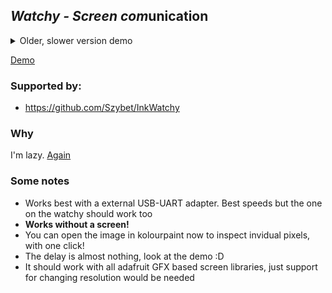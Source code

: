 ## *Watchy - Screen com*unication

<details>
  <summary>Older, slower version demo</summary>
  
[2024-03-29-20-05-30](https://github.com/Szybet/watchy-scom/assets/53944559/cf3b97dc-db86-44a5-830a-6328c839d239)

</details>

[Demo](https://github.com/Szybet/watchy-scom/assets/53944559/550b6640-c1b0-4a76-9da0-4e79a57f696f)


### Supported by:
- https://github.com/Szybet/InkWatchy

### Why
I'm lazy. [Again](https://github.com/Szybet/kobo-screen-mirror)

### Some notes
- Works best with a external USB-UART adapter. Best speeds but the one on the watchy should work too
- **Works without a screen!**
- You can open the image in kolourpaint now to inspect invidual pixels, with one click!
- The delay is almost nothing, look at the demo :D
- It should work with all adafruit GFX based screen libraries, just support for changing resolution would be needed
